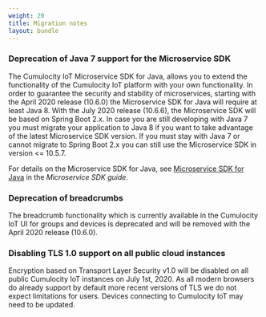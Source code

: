 ```yaml
---
weight: 20
title: Migration notes
layout: bundle
---
```



### Deprecation of Java 7 support for the Microservice SDK

The Cumulocity IoT Microservice SDK for Java, allows you to extend the functionality of the Cumulocity IoT platform with your own functionality. In order to guarantee the security and stability of microservices, starting with the April 2020 release (10.6.0) the Microservice SDK for Java will require at least Java 8. With the July 2020 release (10.6.6), the Microservice SDK will be based on Spring Boot 2.x. In case you are still developing with Java 7 you must migrate your application to Java 8 if you want to take advantage of the latest Microservice SDK version. If you must stay with Java 7 or cannot migrate to Spring Boot 2.x you can still use the Microservice SDK in version <= 10.5.7.

For details on the Microservice SDK for Java, see [Microservice SDK for Java](https://cumulocity.com/guides/10.5.7/microservice-sdk/java/) in the *Microservice SDK guide*.

### Deprecation of breadcrumbs

The breadcrumb functionality which is currently available in the Cumulocity IoT UI for groups and devices is deprecated and will be removed with the April 2020 release (10.6.0).

### Disabling TLS 1.0 support on all public cloud instances

Encryption based on Transport Layer Security v1.0 will be disabled on all public Cumulocity IoT instances on July 1st, 2020. As all modern browsers do already support by default more recent versions of TLS we do not expect limitations for users. Devices connecting to Cumulocity IoT may need to be updated.
